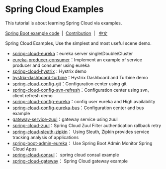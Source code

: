 # Spring Cloud Examples

This tutorial is about learning Spring Cloud via examples.

[Spring Boot example code](https://github.com/ityouknow/spring-boot-examples) &nbsp;| &nbsp;[Contribution](https://github.com/ityouknow/spring-boot-examples/issues) &nbsp;| &nbsp; [中文](README.md)

Spring Cloud Examples, Use the simplest and most useful scene demo.

- [spring-cloud-eureka](https://github.com/ityouknow/spring-cloud-examples/tree/master/spring-cloud-eureka)：eureka server single\Double\Cluster
- [eureka-producer-consumer](https://github.com/ityouknow/spring-cloud-examples/tree/master/eureka-producer-consumer)：Implement an example of service producer and consumer using eureka 
- [spring-cloud-hystrix](https://github.com/ityouknow/spring-cloud-examples/tree/master/spring-cloud-hystrix)：Hystrix demo
- [hystrix-dashboard-turbine](https://github.com/ityouknow/spring-cloud-examples/tree/master/hystrix-dashboard-turbine)：Hystrix Dashboard and Turbine demo
- [spring-cloud-config-git](https://github.com/ityouknow/spring-cloud-examples/tree/master/spring-cloud-config-git)：Configuration center using git 
- [spring-cloud-config-svn-refresh](https://github.com/ityouknow/spring-cloud-examples/tree/master/spring-cloud-config-svn-refresh)：Configuration center using svn，client refresh demo
- [spring-cloud-config-eureka](https://github.com/ityouknow/spring-cloud-examples/tree/master/spring-cloud-config-eureka)：config user eureka and High availability
- [spring-cloud-config-eureka-bus](https://github.com/ityouknow/spring-cloud-examples/tree/master/spring-cloud-config-eureka-bus)：Configuration center and bus example
- [gateway-service-zuul](https://github.com/ityouknow/spring-cloud-examples/tree/master/gateway-service-zuul)：gateway service using zuul  
- [spring-cloud-zuul](https://github.com/ityouknow/spring-cloud-examples/tree/master/spring-cloud-zuul)：Spring Cloud Zuul  Filter authentication rallback retry    
- [spring-cloud-sleuth-zipkin](https://github.com/ityouknow/spring-cloud-examples/tree/master/spring-cloud-sleuth-zipkin)： Using Sleuth, Zipkin provides service tracking analysis of applications  
- [spring-boot-admin-eureka](https://github.com/ityouknow/spring-cloud-examples/tree/master/spring-boot-admin-eureka)： Use Spring Boot Admin Monitor Spring Cloud Apps  
- [spring-cloud-consul](https://github.com/ityouknow/spring-cloud-examples/tree/master/spring-cloud-consul)： spring cloud consul example  
- [spring-cloud-gateway](https://github.com/ityouknow/spring-cloud-examples/tree/master/spring-cloud-gateway)： Spring Cloud gateway example